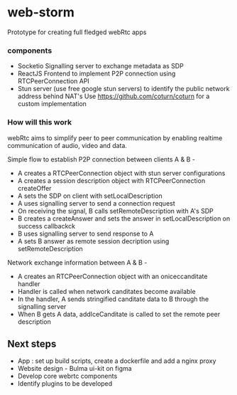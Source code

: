 # web-storm

Prototype for creating full fledged webRtc apps


### components

- Socketio Signalling server to exchange metadata as SDP
- ReactJS Frontend to implement P2P connection using RTCPeerConnection API
- Stun server (use free google stun servers) to identify the public network address behind NAT's
  Use https://github.com/coturn/coturn for a custom implementation


### How will this work

webRtc aims to simplify peer to peer communication by enabling realtime communication of audio, video and data.


Simple flow to establish P2P connection between clients A & B - 

- A creates a RTCPeerConnection object with stun server configurations
- A creates a session description object with RTCPeerConnection createOffer
- A sets the SDP on client with setLocalDescription
- A uses signalling server to send a connection request
- On receiving the signal, B calls setRemoteDescription with A's SDP 
- B creates a createAnswer and sets the answer in setLocalDescription on success callbackck
- B uses signalling server to send response to A
- A sets B answer as remote session decription using setRemoteDescription

Network exchange information between A & B - 

- A creates an RTCPeerConnection object with an oniceccanditate handler
- Handler is called  when network canditates become available
- In the handler, A sends stringified canditate data to B through the signalling server
- When B gets A data, addIceCanditate is called to set the remote peer description


## Next steps

- App : set up build scripts, create a dockerfile and add a nginx proxy
- Website design - Bulma ui-kit on figma
- Develop core webrtc components
- Identify plugins to be developed 
